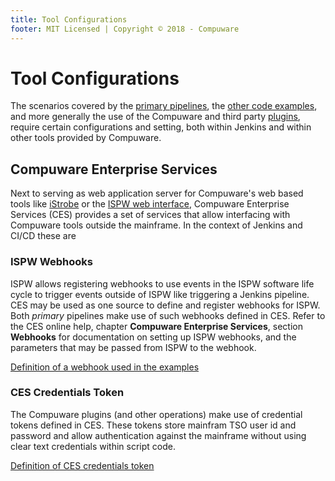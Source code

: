 ```yaml
---
title: Tool Configurations
footer: MIT Licensed | Copyright © 2018 - Compuware
---
```

# Tool Configurations

The scenarios covered by the [primary pipelines](../pipelines/readme.md), the [other code examples](../code_examples/code_examples.md), and more generally the use of the Compuware and third party [plugins](./plugins.md), require certain configurations and setting, both within Jenkins and within other tools provided by Compuware.

## Compuware Enterprise Services

Next to serving as web application server for Compuware's web based tools like [iStrobe](https://compuware.com/strobe-mainframe-performance-monitoring/) or the [ISPW web interface](https://compuware.com/ispw-source-code-management/), Compuware Enterprise Services (CES) provides a set of services that allow interfacing with Compuware tools outside the mainframe. In the context of Jenkins and CI/CD these are

### ISPW Webhooks

ISPW allows registering webhooks to use events in the ISPW software life cycle to trigger events outside of ISPW like triggering a Jenkins pipeline. CES may be used as one source to define and register webhooks for ISPW. Both *primary* pipelines make use of such webhooks defined in CES. Refer to the CES online help, chapter **Compuware Enterprise Services**, section **Webhooks** for documentation on setting up ISPW webhooks, and the parameters that may be passed from ISPW to the webhook.

[Definition of a webhook used in the examples](./webhook_setup.md)

### CES Credentials Token

The Compuware plugins (and other operations) make use of credential tokens defined in CES. These tokens store mainfram TSO user id and password and allow authentication against the mainframe without using clear text credentials within script code. 

[Definition of CES credentials token](./CES_credentials_token.md)
